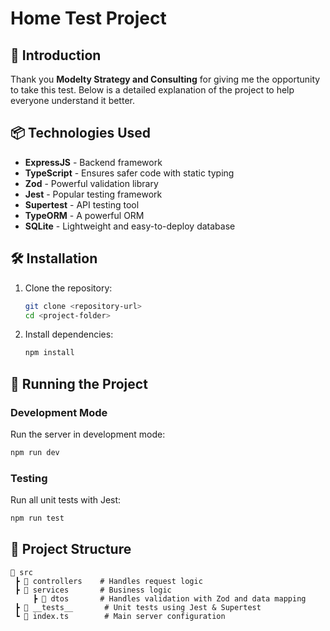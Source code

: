 # Home Test Project  

## 🚀 Introduction  

Thank you **Modelty Strategy and Consulting** for giving me the opportunity to take this test. Below is a detailed explanation of the project to help everyone understand it better.  

## 📦 Technologies Used  

- **ExpressJS** - Backend framework  
- **TypeScript** - Ensures safer code with static typing  
- **Zod** - Powerful validation library  
- **Jest** - Popular testing framework  
- **Supertest** - API testing tool  
- **TypeORM** - A powerful ORM  
- **SQLite** - Lightweight and easy-to-deploy database  

## 🛠 Installation  


1. Clone the repository:  

   ```sh
   git clone <repository-url>
   cd <project-folder>
   ```  

2. Install dependencies:  

   ```sh
   npm install
   ```  

## 🚀 Running the Project  

### Development Mode  

Run the server in development mode:  

```sh
npm run dev
```  

### Testing  

Run all unit tests with Jest:  

```sh
npm run test
```  

## 📌 Project Structure  

```plaintext
📂 src
 ┣ 📂 controllers    # Handles request logic
 ┣ 📂 services       # Business logic
     ┣ 📂 dtos       # Handles validation with Zod and data mapping
 ┣ 📂 __tests__       # Unit tests using Jest & Supertest
 ┗ 📜 index.ts        # Main server configuration
